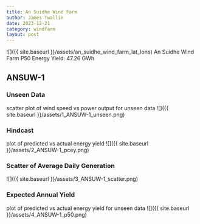 ```yaml
---
title: An Suidhe Wind Farm
author: James Twallin
date: 2023-12-21
category: windfarm
layout: post
---
```

![]({{ site.baseurl }}/assets/an_suidhe_wind_farm_lat_lons)
An Suidhe Wind Farm P50 Energy Yield: 47.26 GWh

ANSUW-1
-------------
### Unseen Data 
scatter plot of wind speed vs power output for unseen data
![]({{ site.baseurl }}/assets/1_ANSUW-1_unseen.png)
### Hindcast 
plot of predicted vs actual energy yield
![]({{ site.baseurl }}/assets/2_ANSUW-1_pcey.png)
### Scatter of Average Daily Generation 

![]({{ site.baseurl }}/assets/3_ANSUW-1_scatter.png)
### Expected Annual Yield 
plot of predicted vs actual energy yield for unseen data
![]({{ site.baseurl }}/assets/4_ANSUW-1_p50.png)

